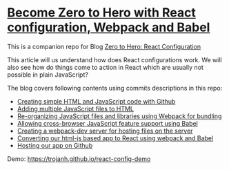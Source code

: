 # [Become Zero to Hero with React configuration, Webpack and Babel](#)

This is a companion repo for  Blog [Zero to Hero: React Configuration](https://blog.kiprosh.com)

This article will us understand how does React configurations work. We will also see how do things come to action in React which are usually not possible in plain JavaScript?

The blog covers following contents using commits descriptions in this repo:

- [Creating simple HTML and JavaScript code with Github](#creating-simple-html-and-javascript-code-with-github)
- [Adding multiple JavaScript files to HTML](#adding-multiple-javascript-files-to-html)
- [Re-organizing JavaScript files and libraries using Webpack for bundling](#re-organizing-javascript-files-and-libraries-using-webpack-for-bundling)
- [Allowing cross-browser JavaScript feature support using Babel](#allowing-cross-browser-javascript-feature-support-using-babel)
- [Creating a webpack-dev server for hosting files on the server](#creating-a-webpack-dev-server-for-hosting-files-on-the-server)
- [Converting our html-js based app to React using webpack and Babel](#converting-our-html-js-based-app-to-react-using-webpack-and-babel)
- [Hosting our app on Github](#hosting-our-app-on-github)

Demo: https://trojanh.github.io/react-config-demo